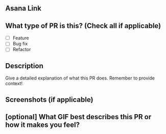 ## Asana Link

## What type of PR is this? (Check all if applicable)

- [ ] Feature
- [ ] Bug fix
- [ ] Refactor

## Description

Give a detailed explanation of what this PR does. Remember to provide context!

## Screenshots (if applicable)

## [optional] What GIF best describes this PR or how it makes you feel?

